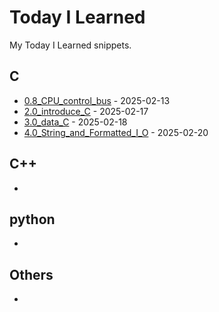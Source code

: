 # Today I Learned
My Today I Learned snippets.
## C
- [0.8_CPU_control_bus](C/0.8_CPU_control_bus.md) - 2025-02-13
- [2.0_introduce_C](C/2.0_introduce_C.md) - 2025-02-17
- [3.0_data_C](C/3.0_data_C.md) - 2025-02-18
- [4.0_String_and_Formatted_I_O](C/4.0_String_and_Formatted_I_O.md) - 2025-02-20

## C++
- 

## python
- 

## Others
- 
